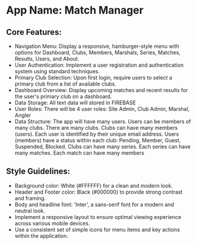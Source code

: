 # **App Name**: Match Manager

## Core Features:

- Navigation Menu: Display a responsive, hamburger-style menu with options for Dashboard, Clubs, Members, Marshals, Series, Matches, Results, Users, and About.
- User Authentication: Implement a user registration and authentication system using standard techniques.
- Primary Club Selection: Upon first login, require users to select a primary club from a list of available clubs.
- Dashboard Overview: Display upcoming matches and recent results for the user's primary club on a dashboard.
- Data Storage: All text data will stored in FIREBASE
- User Roles: There will be 4 user roles: Site Admin, Club Admin, Marshal, Angler
- Data Structure: The app will have many users. Users can be members of many clubs. There are many clubs. Clubs can have many members (users). Each user is identified by their unique email address. Users (members) have a status within each club: Pending, Member, Guest, Suspended, Blocked. Clubs can have many series. Each series can have many matches. Each match can have many members

## Style Guidelines:

- Background color: White (#FFFFFF) for a clean and modern look.
- Header and Footer color: Black (#000000) to provide strong contrast and framing.
- Body and headline font: 'Inter', a sans-serif font for a modern and neutral look.
- Implement a responsive layout to ensure optimal viewing experience across various mobile devices.
- Use a consistent set of simple icons for menu items and key actions within the application.